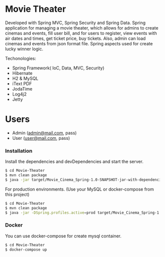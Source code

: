 # Movie Theater

Developed with Spring MVC, Spring Security and Spring Data. Spring application for managing a movie theater, which allows for admins to create cinemas and events, fill user bill, and for users to register, view events with air dates and times, get ticket price, buy tickets. Also, admin can load cinemas and events from json format file. Spring aspects used for create lucky winner logic.

Techonologies:
  - Spring Framework( IoC, Data, MVC, Security)
  - Hibernate
  - H2 & MySQL
  - iText PDF
  - JodaTime
  - Log4j2
  - Jetty

# Users

  - Admin (admin@mail.com, pass)
  - User (user@mail.com, pass)

### Installation
Install the dependencies and devDependencies and start the server.

```sh
$ cd Movie-Theater
$ mvn clean package
$ java -jar target/Movie_Cinema_Spring-1.0-SNAPSHOT-jar-with-dependencies.jar

```

For production environments. (Use your MySQL or docker-compose from this project)

```sh
$ cd Movie-Theater
$ mvn clean package
$ java -jar -DSpring.profiles.active=prod target/Movie_Cinema_Spring-1.0-SNAPSHOT-jar-with-dependencies.jar
```

### Docker
You can use docker-compose for create mysql container.

```sh
$ cd Movie-Theater
$ docker-compose up
```